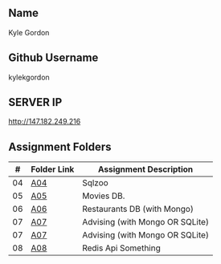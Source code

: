 ## Name

Kyle Gordon

## Github Username

kylekgordon

## SERVER IP

http://147.182.249.216

##  Assignment Folders

|   #   | Folder Link | Assignment Description |
| :---: | ----------- | ---------------------- |
|    04   |      [A04](https://github.com/kylekgordon/5303-DB-GORDON/tree/master/A04)       |            Sqlzoo           |
|    05   |      [A05](https://github.com/kylekgordon/5303-DB-GORDON/tree/master/A05)       |            Movies DB.           |
|    06   |      [A06](https://github.com/kylekgordon/5303-DB-GORDON/tree/master/A06)       |            Restaurants DB (with Mongo)           |
|    07   |      [A07](https://github.com/kylekgordon/5303-DB-GORDON/tree/master/A07)       |            Advising (with Mongo OR SQLite)            |
|    07   |      [A07](https://github.com/kylekgordon/5303-DB-GORDON/tree/master/A07)       |            Advising (with Mongo OR SQLite)            |
|    08   |      [A08](https://github.com/kylekgordon/5303-DB-GORDON/tree/master/A08)       |            Redis Api Something            |

